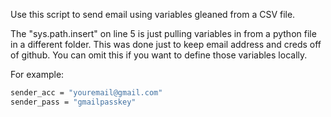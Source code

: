 Use this script to send email using variables gleaned from a CSV file.

The "sys.path.insert" on line 5 is just pulling variables in from a python file in a different folder.  This was done just to keep email address and creds off of github.  You can omit this if you want to define those variables locally.

For example:

```sh
sender_acc = "youremail@gmail.com"
sender_pass = "gmailpasskey"
```